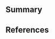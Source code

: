 ## Summary

<!-- Explain what you're trying to archive with this pull request. Provide design URLs in the `References` if needed. -->

## References

<!-- URLs related to this pull request. '-' for each URL line. This is optional. -->
